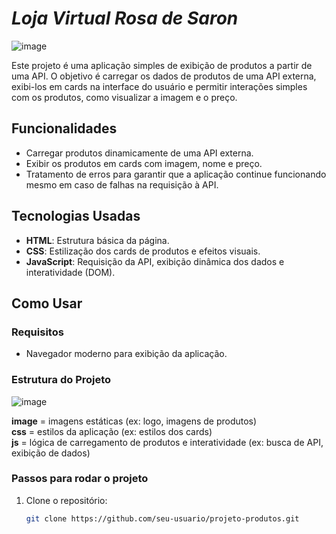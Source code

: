 # *Loja Virtual Rosa de Saron*

![image](https://github.com/user-attachments/assets/c2875fc5-b186-45c2-81f0-e3ec36828b4c)

Este projeto é uma aplicação simples de exibição de produtos a partir de uma API.
O objetivo é carregar os dados de produtos de uma API externa, exibi-los em cards na interface do usuário e permitir interações simples com os produtos, como visualizar a imagem e o preço.

## Funcionalidades

- Carregar produtos dinamicamente de uma API externa.
- Exibir os produtos em cards com imagem, nome e preço.
- Tratamento de erros para garantir que a aplicação continue funcionando mesmo em caso de falhas na requisição à API.

## Tecnologias Usadas

- **HTML**: Estrutura básica da página.
- **CSS**: Estilização dos cards de produtos e efeitos visuais.
- **JavaScript**: Requisição da API, exibição dinâmica dos dados e interatividade (DOM).

## Como Usar

### Requisitos

- Navegador moderno para exibição da aplicação.

### Estrutura do Projeto

![image](https://github.com/user-attachments/assets/62eb5ee1-0616-401f-abec-8425d9fbb5be)


**image** = imagens estáticas (ex: logo, imagens de produtos)<br>
**css** = estilos da aplicação (ex: estilos dos cards)<br>
**js** = lógica de carregamento de produtos e interatividade (ex: busca de API, exibição de dados)<br>

### Passos para rodar o projeto

1. Clone o repositório:
   ```bash
   git clone https://github.com/seu-usuario/projeto-produtos.git
